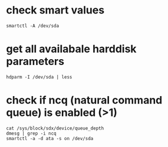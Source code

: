 # check smart values

    smartctl -A /dev/sda

# get all availabale harddisk parameters

    hdparm -I /dev/sda | less

# check if ncq (natural command queue) is enabled (>1)

    cat /sys/block/sdx/device/queue_depth
    dmesg | grep -i ncq
    smartctl -a -d ata -s on /dev/sda
